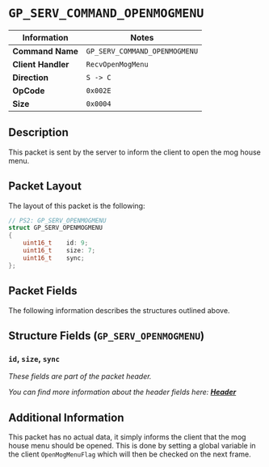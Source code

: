 # `GP_SERV_COMMAND_OPENMOGMENU`

| Information               | Notes |
|---                        |---    |
| **Command Name**          | `GP_SERV_COMMAND_OPENMOGMENU` |
| **Client Handler**        | `RecvOpenMogMenu` |
| **Direction**             | `S -> C` |
| **OpCode**                | `0x002E` |
| **Size**                  | `0x0004` |

## Description

This packet is sent by the server to inform the client to open the mog house menu.

## Packet Layout

The layout of this packet is the following:

```cpp
// PS2: GP_SERV_OPENMOGMENU
struct GP_SERV_OPENMOGMENU
{
    uint16_t    id: 9;
    uint16_t    size: 7;
    uint16_t    sync;
};
```

## Packet Fields

The following information describes the structures outlined above.

## Structure Fields (`GP_SERV_OPENMOGMENU`)

### `id`, `size`, `sync`

_These fields are part of the packet header._

_You can find more information about the header fields here: [**Header**](/world/server/Header.md)_

## Additional Information

This packet has no actual data, it simply informs the client that the mog house menu should be opened. This is done by setting a global variable in the client `OpenMogMenuFlag` which will then be checked on the next frame.
